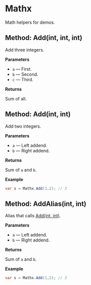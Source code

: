 # Mathx

Math helpers for demos.

<a id="xml2doc.sample.mathx.add(int,int,int)"></a>
## Method: Add(int, int, int)
Add three integers.

**Parameters**
- `a` — First.
- `b` — Second.
- `c` — Third.

**Returns**

Sum of all.

<a id="xml2doc.sample.mathx.add(int,int)"></a>
## Method: Add(int, int)
Add two integers.

**Parameters**
- `a` — Left addend.
- `b` — Right addend.

**Returns**

Sum of `a` and `b`.

**Example**

```csharp
var s = Mathx.Add(1,2); // 3
```

<a id="xml2doc.sample.mathx.addalias(int,int)"></a>
## Method: AddAlias(int, int)
Alias that calls [Add(int, int)](Xml2Doc.Sample.Mathx.md#xml2doc.sample.mathx.add(int,int)).

**Parameters**
- `a` — Left addend.
- `b` — Right addend.

**Returns**

Sum of `a` and `b`.

**Example**

```csharp
var s = Mathx.Add(1,2); // 3
```

